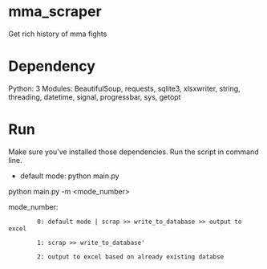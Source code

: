 # mma_scraper
Get rich history of mma fights

# Dependency
Python: 3
Modules: BeautifulSoup, requests, sqlite3, xlsxwriter, string, threading, datetime, signal, progressbar, sys, getopt

# Run
Make sure you've installed those dependencies.
Run the script in command line.

- default mode:
python main.py

python main.py -m <mode_number>


mode_number:
            
            0: default mode | scrap >> write_to_database >> output to excel
            
            1: scrap >> write_to_database'
            
            2: output to excel based on already existing databse

